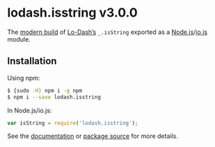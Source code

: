 # lodash.isstring v3.0.0

The [modern build](https://github.com/lodash/lodash/wiki/Build-Differences) of [Lo-Dash’s](https://lodash.com/) `_.isString` exported as a [Node.js](http://nodejs.org/)/[io.js](https://iojs.org/) module.

## Installation

Using npm:

```bash
$ {sudo -H} npm i -g npm
$ npm i --save lodash.isstring
```

In Node.js/io.js:

```js
var isString = require('lodash.isstring');
```

See the [documentation](https://lodash.com/docs#isString) or [package source](https://github.com/lodash/lodash/blob/3.0.0-npm-packages/lodash.isstring/index.js) for more details.
